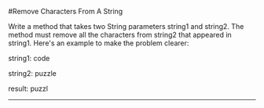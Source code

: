 #Remove Characters From A String

Write a method that takes two String parameters string1 and string2. The method must remove all the characters from string2 that appeared in string1. Here's an example to make the problem clearer: 

string1: code

string2: puzzle

result: puzzl

---

